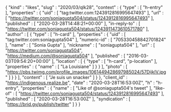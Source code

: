 {
  "kind" : "likes",
  "slug" : "2020/03/qlk28",
  "context" : {
    "type" : [ "h-entry" ],
    "properties" : {
      "uid" : [ "tag:twitter.com:1243912816995647493" ],
      "url" : [ "https://twitter.com/soniagupta504/status/1243912816995647493" ],
      "published" : [ "2020-03-28T14:48:21+00:00" ],
      "in-reply-to" : [ "https://twitter.com/soniagupta504/status/1243911473610571780" ],
      "author" : [ {
        "type" : [ "h-card" ],
        "properties" : {
          "uid" : [ "tag:twitter.com:soniagupta504" ],
          "numeric-id" : [ "705330458842701824" ],
          "name" : [ "Sonia Gupta" ],
          "nickname" : [ "soniagupta504" ],
          "url" : [ "https://twitter.com/soniagupta504", "https://medium.com/@soniagupta504" ],
          "published" : [ "2016-03-03T09:54:20+00:00" ],
          "location" : [ {
            "type" : [ "h-card", "p-location" ],
            "properties" : {
              "name" : [ "La Louisiane" ]
            }
          } ],
          "photo" : [ "https://pbs.twimg.com/profile_images/1061449428697985024/57DijkIV.jpg" ]
        }
      } ],
      "content" : [ "Je suis un snacker" ]
    }
  },
  "client_id" : "https://indigenous.realize.be",
  "date" : "2020-03-28T16:53:00Z",
  "h" : "h-entry",
  "properties" : {
    "name" : [ "Like of @soniagupta504's tweet" ],
    "like-of" : [ "https://twitter.com/soniagupta504/status/1243912816995647493" ],
    "published" : [ "2020-03-28T16:53:00Z" ],
    "syndication" : [ "https://brid.gy/publish/twitter" ]
  }
}
